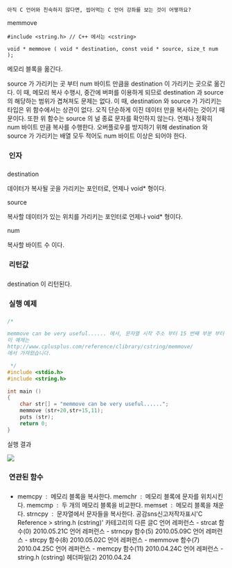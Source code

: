 

```warning
아직 C 언어와 친숙하지 않다면, 씹어먹는 C 언어 강좌를 보는 것이 어떻까요?

```


memmove
```info
#include <string.h> // C++ 에서는 <cstring>

void * memmove ( void * destination, const void * source, size_t num );
```


메모리 블록을 옮긴다.

source 가 가리키는 곳 부터 num 바이트 만큼을 destination 이 가리키는 곳으로 옮긴다. 이 때, 메모리 복사 수행시, 중간에 버퍼를 이용하게 되므로 destination 과 source 의 해당하는 범위가 겹쳐져도 문제는 없다. 
이 때, destination 와 source 가 가리키는 타입은 위 함수에서는 상관이 없다. 오직 단순하게 이진 데이터 만을 복사하는 것이기 때문이다. 또한 위 함수는 source 의 널 종료 문자를 확인하지 않는다. 언제나 정확히 num 바이트 만큼 복사를 수행한다.
오버플로우를 방지하기 위해 destination 와 source 가 가리키는 배열 모두 적어도 num 바이트 이상은 되어야 한다. 

###  인자
### 
destination

데이터가 복사될 곳을 가리키는 포인터로, 언제나 void* 형이다. 

source

복사할 데이터가 있는 위치를 가리키는 포인터로 언제나 void* 형이다. 

num

복사할 바이트 수 이다.

###  리턴값
### 
destination 이 리턴된다.

###  실행 예제
### 
```cpp
/* 

memmove can be very useful...... 에서, 문자열 시작 주소 부터 15 번째 부분 부터 11 바이트, 즉 "very useful" 을 문자열 시작 주소 부터 20 번째 부분, 즉 "use~" 부분에 복사해 넣는다. 다시말해, 위 문자열은 "memmove can be very very useful." 이 된다. 
이 예제는
http://www.cplusplus.com/reference/clibrary/cstring/memmove/
에서 가져왔습니다. 

 */
#include <stdio.h>
#include <string.h>

int main ()
{
    char str[] = "memmove can be very useful......";
    memmove (str+20,str+15,11);
    puts (str);
    return 0;
}
```


실행 결과

![](http://img1.daumcdn.net/thumb/R1920x0/?fname=http%3A%2F%2Fcfile30.uf.tistory.com%2Fimage%2F19158D034BDD5D6A30A5D5)



###  연관된 함수
### 
* memcpy  :  메모리 블록을 복사한다. 
memchr  :  메모리 블록에 문자를 위치시킨다. 
memcmp  :  두 개의 메모리 블록을 비교한다. 
memset  :  메모리 블록을 채운다. strncpy  :  문자열에서 문자들을 복사한다.
공감sns신고저작자표시'C Reference > string.h (cstring)' 카테고리의 다른 글C 언어 레퍼런스 - strcat 함수(0)
2010.05.21C 언어 레퍼런스 - strncpy 함수(5)
2010.05.09C 언어 레퍼런스 - strcpy 함수(8)
2010.05.02C 언어 레퍼런스 - memmove 함수(7)
2010.04.25C 언어 레퍼런스 - memcpy 함수(11)
2010.04.24C 언어 레퍼런스 - string.h (cstring) 헤더파일(2)
2010.04.24

